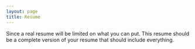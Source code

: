 ```yaml
---
layout: page
title: Resume
---
```


Since a real resume will be limited on what you can put. This resume should be a complete version of your resume that should include everything.